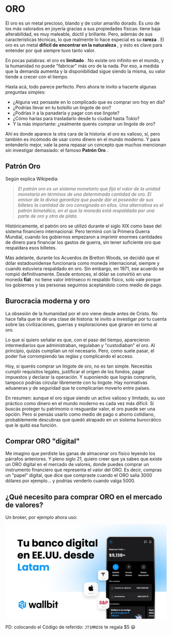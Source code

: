 # ORO

El oro es un metal precioso, blando y de color amarillo dorado. Es uno de los más valorados en joyería gracias a sus propiedades físicas: tiene baja alterabilidad, es muy maleable, dúctil y brillante. Pero, además de sus características técnicas, lo que realmente lo hace especial es su **rareza** . El oro es un metal **difícil de encontrar en la naturaleza** , y esto es clave para entender por qué siempre tuvo tanto valor.  

En pocas palabras: el oro es **limitado** . No existe oro infinito en el mundo, y la humanidad no puede "fabricar" más oro de la nada. Por eso, a medida que la demanda aumenta y la disponibilidad sigue siendo la misma, su valor tiende a crecer con el tiempo.

Hasta acá, todo parece perfecto. Pero ahora te invito a hacerte algunas preguntas simples:

*   ¿Alguna vez pensaste en lo complicado que es comprar oro hoy en día?
*   ¿Podrías llevar en tu bolsillo un lingote de oro?
*   ¿Podrías ir a la panadería y pagar con ese lingote?
*   ¿Cómo harías para trasladarlo desde tu ciudad hasta Tokio?
*   Y la más importante: ¿realmente querés comprar un lingote de oro?

Ahí es donde aparece la otra cara de la historia: el oro es valioso, sí, pero también es incómodo de usar como dinero en el mundo moderno. Y para entenderlo mejor, vale la pena repasar un concepto que muchos mencionan sin investigar demasiado: el famoso **Patrón Oro** .


## Patrón Oro

Según explica Wikipedia:

> _El patrón oro es un sistema monetario que fija el valor de la unidad monetaria en términos de una determinada cantidad de oro. El emisor de la divisa garantiza que puede dar al poseedor de sus billetes la cantidad de oro consignada en ellos. Una alternativa es el patrón bimetálico, en el que la moneda está respaldada por una parte de oro y otra de plata._

Históricamente, el patrón oro se utilizó durante el siglo XIX como base del sistema financiero internacional. Pero terminó con la Primera Guerra Mundial, cuando los gobiernos empezaron a imprimir enormes cantidades de dinero para financiar los gastos de guerra, sin tener suficiente oro que respaldara esos billetes.

Más adelante, durante los Acuerdos de Bretton Woods, se decidió que el dólar estadounidense funcionaría como moneda internacional, siempre y cuando estuviera respaldado en oro. Sin embargo, en 1971, ese acuerdo se rompió definitivamente. Desde entonces, el dólar se convirtió en una moneda **fíat** : no tiene valor intrínseco ni respaldo físico, solo vale porque los gobiernos y las personas seguimos aceptándolo como medio de pago.


## Burocracia moderna y oro

La obsesión de la humanidad por el oro viene desde antes de Cristo. No hace falta que te dé una clase de historia: te invito a investigar por tu cuenta sobre las civilizaciones, guerras y exploraciones que giraron en torno al oro.

Lo que sí quiero señalar es que, con el paso del tiempo, aparecieron intermediarios que administraban, regulaban y "custodiaban" el oro. Al principio, quizás cumplían un rol necesario. Pero, como suele pasar, el poder fue corrompiendo las reglas y complicando el acceso.

Hoy, si querés comprar un lingote de oro, no es tan simple. Necesitás cumplir requisitos legales, justificar el origen de los fondos, pagar impuestos y declarar la operación. Y suponiendo que lográs comprarlo, tampoco podrías circular libremente con tu lingote. Hay normativas aduaneras y de seguridad que te complicarían moverlo entre países.

En resumen: aunque el oro sigue siendo un activo valioso y limitado, su uso práctico como dinero en el mundo moderno es cada vez más difícil. Si buscás proteger tu patrimonio o resguardar valor, el oro puede ser una opción. Pero si pensás usarlo como medio de pago o ahorro cotidiano, probablemente descubras que quedó atrapado en un sistema burocrático que le quitó esa función.


## Comprar ORO "digital"

Me imagino que perdiste las ganas de almacenar oro físico leyendo los párrafos anteriores. Y pleno siglo 21, quiero creer que ya sabes que existe un ORO digital en el mercado de valores, donde puedes comprar un instrumento financiero que representa el valor del ORO. Es decir, compras un "papel" digital, que dice que compraste cuando el ORO salía 3000 dólares por ejemplo... y podrías venderlo cuando valga 5000.

## ¿Qué necesito para comprar ORO en el mercado de valores?

Un broker, por ejemplo ahora uso:

[![Wallbit Broker](/docs/assets/img/wallbit-broker.png)](http://wallbit.io/store)

PD: colocando el Código de referido: `JT1MRD36` te regala $5 😃 